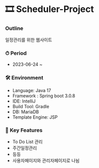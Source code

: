 # 🎞 Scheduler-Project

### **Outline**
일정관리를 위한 웹사이트

### ⏱ **Period**
- 2023-06-24 ~

### 🛠 **Environment**
- Language: Java 17
- Framework : Spring boot 3.0.8
- IDE: IntelliJ
- Build Tool: Gradle
- DB: MariaDB
- Template Engine: JSP

### 📄 **Key Features**
- To Do List 관리
- 주간일정관리
- 등등
- 사용자페이지와 관리자페이지로 나뉨
